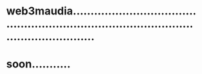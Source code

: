 # web3maudia.................................................................................................................
# soon...........
